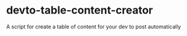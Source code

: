 # devto-table-content-creator
A script for create a table of content for your dev to post automatically
